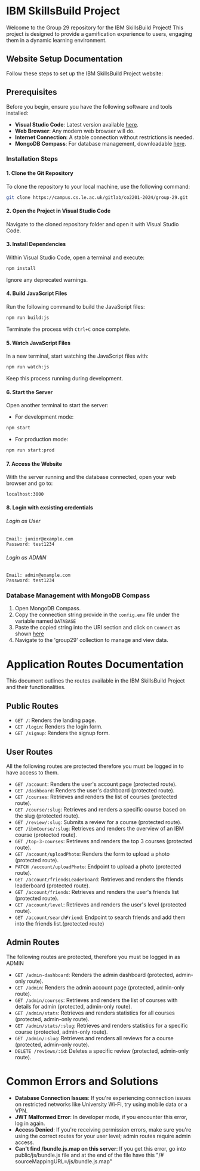 # IBM SkillsBuild Project

Welcome to the Group 29 repository for the IBM SkillsBuild Project! This project is designed to provide a gamification experience to users, engaging them in a dynamic learning environment.

## Website Setup Documentation

Follow these steps to set up the IBM SkillsBuild Project website:

## Prerequisites

Before you begin, ensure you have the following software and tools installed:

- **Visual Studio Code**: Latest version available [here](https://code.visualstudio.com/download).
- **Web Browser**: Any modern web browser will do.
- **Internet Connection**: A stable connection without restrictions is needed.
- **MongoDB Compass**: For database management, downloadable [here](https://www.mongodb.com/docs/compass/current/install/).

### Installation Steps

#### 1. Clone the Git Repository

To clone the repository to your local machine, use the following command:

```bash
git clone https://campus.cs.le.ac.uk/gitlab/co2201-2024/group-29.git
```

#### 2. Open the Project in Visual Studio Code

Navigate to the cloned repository folder and open it with Visual Studio Code.

#### 3. Install Dependencies

Within Visual Studio Code, open a terminal and execute:

```bash
npm install
```

Ignore any deprecated warnings.

#### 4. Build JavaScript Files

Run the following command to build the JavaScript files:

```bash
npm run build:js
```

Terminate the process with `Ctrl+C` once complete.

#### 5. Watch JavaScript Files

In a new terminal, start watching the JavaScript files with:

```bash
npm run watch:js
```

Keep this process running during development.

#### 6. Start the Server

Open another terminal to start the server:

- For development mode:

```bash
npm start
```

- For production mode:

```bash
npm run start:prod
```

#### 7. Access the Website

With the server running and the database connected, open your web browser and go to:

```
localhost:3000
```

#### 8. Login with exsisting credentials

###### Login as User

```
Email: junior@example.com
Password: test1234
```

###### Login as ADMIN

```
Email: admin@example.com
Password: test1234
```

### Database Management with MongoDB Compass

1. Open MongoDB Compass.
2. Copy the connection string provide in the `config.env` file under the variable named `DATABASE`
3. Paste the copied string into the URI section and click on `Connect` as shown [here](https://campus.cs.le.ac.uk/gitlab/co2201-2024/group-29/-/blob/main/Tests/MongoDB_Connection.png?ref_type=heads)
4. Navigate to the 'group29' collection to manage and view data.

# Application Routes Documentation

This document outlines the routes available in the IBM SkillsBuild Project and their functionalities.

## Public Routes

- `GET /`: Renders the landing page.
- `GET /login`: Renders the login form.
- `GET /signup`: Renders the signup form.

## User Routes

All the following routes are protected therefore you must be logged in to have access to them.

- `GET /account`: Renders the user's account page (protected route).
- `GET /dashboard`: Renders the user's dashboard (protected route).
- `GET /courses`: Retrieves and renders the list of courses (protected route).
- `GET /course/:slug`: Retrieves and renders a specific course based on the slug (protected route).
- `GET /review/:slug`: Submits a review for a course (protected route).
- `GET /ibmCourse/:slug`: Retrieves and renders the overview of an IBM course (protected route).
- `GET /top-3-courses`: Retrieves and renders the top 3 courses (protected route).
- `GET /account/uploadPhoto`: Renders the form to upload a photo (protected route).
- `PATCH /account/uploadPhoto`: Endpoint to upload a photo (protected route).
- `GET /account/friendsLeaderboard`: Retrieves and renders the friends leaderboard (protected route).
- `GET /account/friends`: Retrieves and renders the user's friends list (protected route).
- `GET /account/level`: Retrieves and renders the user's level (protected route).
- `GET /account/searchFriend`: Endpoint to search friends and add them into the friends list.(protected route)

## Admin Routes

The following routes are protected, therefore you must be logged in as ADMIN

- `GET /admin-dashboard`: Renders the admin dashboard (protected, admin-only route).
- `GET /admin`: Renders the admin account page (protected, admin-only route).
- `GET /admin/courses`: Retrieves and renders the list of courses with details for admin (protected, admin-only route).
- `GET /admin/stats`: Retrieves and renders statistics for all courses (protected, admin-only route).
- `GET /admin/stats/:slug`: Retrieves and renders statistics for a specific course (protected, admin-only route).
- `GET /admin/:slug`: Retrieves and renders all reviews for a course (protected, admin-only route).
- `DELETE /reviews/:id`: Deletes a specific review (protected, admin-only route).

# Common Errors and Solutions

- **Database Connection Issues**: If you're experiencing connection issues on restricted networks like University Wi-Fi, try using mobile data or a VPN.
- **JWT Malformed Error**: In developer mode, if you encounter this error, log in again.
- **Access Denied**: If you're receiving permission errors, make sure you're using the correct routes for your user level; admin routes require admin access.
- **Can't find /bundle.js.map on this server**: If you get this error, go into public/js/bundle.js file and at the end of the file have this "/# sourceMappingURL=/js/bundle.js.map"
